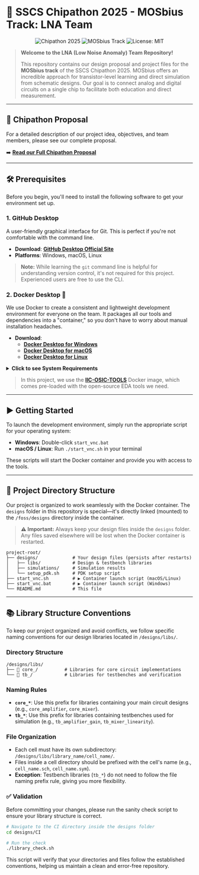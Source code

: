 # 🚀 SSCS Chipathon 2025 - MOSbius Track: LNA Team

<p align="center">
  <img src="https://img.shields.io/badge/Chipathon-2025-blueviolet?style=for-the-badge" alt="Chipathon 2025"/>
  <img src="https://img.shields.io/badge/Track-MOSbius-blue?style=for-the-badge" alt="MOSbius Track"/>
  <img src="https://img.shields.io/badge/License-MIT-green?style=for-the-badge" alt="License: MIT"/>
</p>

> **Welcome to the LNA (Low Noise Anomaly) Team Repository!**
>
> This repository contains our design proposal and project files for the **MOSbius track** of the SSCS Chipathon 2025. MOSbius offers an incredible approach for transistor-level learning and direct simulation from schematic designs. Our goal is to connect analog and digital circuits on a single chip to facilitate both education and direct measurement.

---

## 📝 Chipathon Proposal

For a detailed description of our project idea, objectives, and team members, please see our complete proposal.

➡️ **[Read our Full Chipathon Proposal](docs/our_proposal.md)**

---

## 🛠️ Prerequisites

Before you begin, you'll need to install the following software to get your environment set up.

### 1. GitHub Desktop

A user-friendly graphical interface for Git. This is perfect if you're not comfortable with the command line.

- **Download**: **[GitHub Desktop Official Site](https://desktop.github.com/)**
- **Platforms**: Windows, macOS, Linux

> **Note:** While learning the `git` command line is helpful for understanding version control, it's not required for this project. Experienced users are free to use the CLI.

### 2. Docker Desktop 🐳

We use Docker to create a consistent and lightweight development environment for everyone on the team. It packages all our tools and dependencies into a "container," so you don't have to worry about manual installation headaches.

- **Download**:
  - **[Docker Desktop for Windows](https://docs.docker.com/desktop/install/windows-install/)**
  - **[Docker Desktop for macOS](https://docs.docker.com/desktop/install/mac-install/)**
  - **[Docker Desktop for Linux](https://docs.docker.com/desktop/install/linux-install/)**

<details>
<summary><strong>Click to see System Requirements</strong></summary>

- **Windows**: Windows 10/11 with WSL2 enabled.
- **macOS**: Version 10.15 or newer.
- **Linux**: A 64-bit distribution with kernel version 3.10 or higher.
</details>

> In this project, we use the **[IIC-OSIC-TOOLS](https://github.com/iic-jku/IIC-OSIC-TOOLS)** Docker image, which comes pre-loaded with the open-source EDA tools we need.

---

## ▶️ Getting Started

To launch the development environment, simply run the appropriate script for your operating system:

-   **Windows**: Double-click `start_vnc.bat`
-   **macOS / Linux**: Run `./start_vnc.sh` in your terminal

These scripts will start the Docker container and provide you with access to the tools.

---

## 📂 Project Directory Structure

Our project is organized to work seamlessly with the Docker container. The `designs` folder in this repository is special—it's directly linked (mounted) to the `/foss/designs` directory inside the container.

> **⚠️ Important:** Always keep your design files inside the `designs` folder. Any files saved elsewhere will be lost when the Docker container is restarted.

```plaintext
project-root/
├── designs/             # Your design files (persists after restarts)
│   ├── libs/            # Design & testbench libraries
│   ├── simulations/     # Simulation results
│   └── setup_pdk.sh     # PDK setup script
├── start_vnc.sh         # ▶️ Container launch script (macOS/Linux)
├── start_vnc.bat        # ▶️ Container launch script (Windows)
└── README.md            # This file
```

---

## 📚 Library Structure Conventions

To keep our project organized and avoid conflicts, we follow specific naming conventions for our design libraries located in `/designs/libs/`.

### Directory Structure
```plaintext
/designs/libs/
├── 📂 core_/          # Libraries for core circuit implementations
└── 📂 tb_/            # Libraries for testbenches and verification
```

### Naming Rules

-   **`core_*`**: Use this prefix for libraries containing your main circuit designs (e.g., `core_amplifier`, `core_mixer`).
-   **`tb_*`**: Use this prefix for libraries containing testbenches used for simulation (e.g., `tb_amplifier_gain`, `tb_mixer_linearity`).

### File Organization

-   Each cell must have its own subdirectory: `/designs/libs/library_name/cell_name/`.
-   Files inside a cell directory should be prefixed with the cell's name (e.g., `cell_name.sch`, `cell_name.sym`).
-   **Exception**: Testbench libraries (`tb_*`) do not need to follow the file naming prefix rule, giving you more flexibility.

### ✅ Validation

Before committing your changes, please run the sanity check script to ensure your library structure is correct.

```bash
# Navigate to the CI directory inside the designs folder
cd designs/CI

# Run the check
./library_check.sh
```

This script will verify that your directories and files follow the established conventions, helping us maintain a clean and error-free repository.